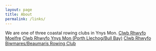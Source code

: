 ```yaml
---
layout: page
title: About
permalink: /links/
---
```

We are one of three coastal rowing clubs in Ynys Mon.
<a href="https://www.moelfrerowing.org.uk">Clwb Rhwyfo Moelfre</a>
<a href="https://ynysmonrowing.co.uk">Clwb Rhwyfo Ynys Mon (Porth Llechog/Bull Bay)</a>
<a href="https://www.beaumarisrowingclub.org.uk">Clwb Rhwyfo Biwmares/Beaumaris Rowing Club</a>
